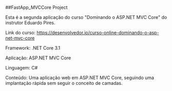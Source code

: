 ##FastApp_MVCCore Project

Esta é a segunda aplicação do curso "Dominando o ASP.NET MVC Core" do instrutor Eduardo Pires.

Link do curso: https://desenvolvedor.io/curso-online-dominando-o-asp-net-mvc-core

Framework: .NET Core 3.1

Aplicação: ASP.NET MVC Core

Linguagem: C#

Conteúdo: Uma aplicação web em ASP.NET MVC Core, seguindo uma implantação rápida sem seguir o conceito de camadas.
